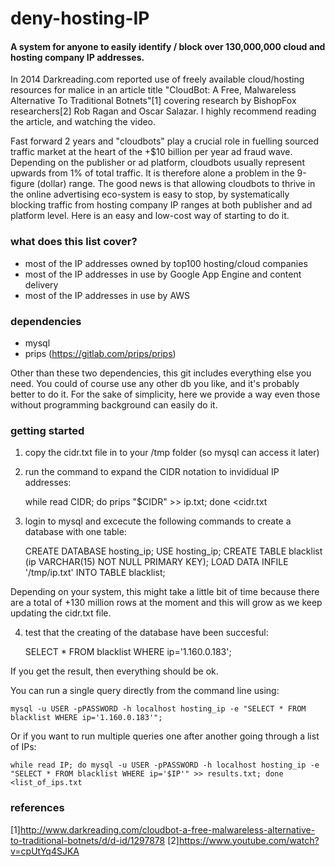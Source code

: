 # deny-hosting-IP
#### A system for anyone to easily identify / block over 130,000,000 cloud and hosting company IP addresses.

In 2014 Darkreading.com reported use of freely available cloud/hosting resources for malice in an article title "CloudBot: A Free, Malwareless Alternative To Traditional Botnets"[1] covering research by BishopFox researchers[2] Rob Ragan and Oscar Salazar. I highly recommend reading the article, and watching the video.  

Fast forward 2 years and "cloudbots" play a crucial role in fuelling sourced traffic market at the heart of the +$10 billion per year ad fraud wave. Depending on the publisher or ad platform, cloudbots usually represent upwards from 1% of total traffic. It is therefore alone a problem in the 9-figure (dollar) range. The good news is that allowing cloudbots to thrive in the online advertising eco-system is easy to stop, by systematically blocking traffic from hosting company IP ranges at both publisher and ad platform level. Here is an easy and low-cost way of starting to do it. 

### what does this list cover? 

- most of the IP addresses owned by top100 hosting/cloud companies 
- most of the IP addresses in use by Google App Engine and content delivery 
- most of the IP addresses in use by AWS

### dependencies 

- mysql 
- prips (https://gitlab.com/prips/prips)

Other than these two dependencies, this git includes everything else you need. You could of course use any other db you like, and it's probably better to do it. For the sake of simplicity, here we provide a way even those without programming background can easily do it. 

### getting started 

1) copy the cidr.txt file in to your /tmp folder (so mysql can access it later)
2) run the command to expand the CIDR notation to invididual IP addresses: 
    
    while read CIDR; do prips "$CIDR" >> ip.txt; done <cidr.txt

3) login to mysql and excecute the following commands to create a database with one table: 

    CREATE DATABASE hosting_ip;
    USE hosting_ip;
    CREATE TABLE blacklist (ip VARCHAR(15) NOT NULL PRIMARY KEY);
    LOAD DATA INFILE '/tmp/ip.txt' INTO TABLE blacklist;

Depending on your system, this might take a little bit of time because there are a total of +130 million rows at the moment and this will grow as we keep updating the cidr.txt file. 

4) test that the creating of the database have been succesful: 

   SELECT * FROM blacklist WHERE ip='1.160.0.183';
   
If you get the result, then everything should be ok. 

You can run a single query directly from the command line using: 

    mysql -u USER -pPASSWORD -h localhost hosting_ip -e "SELECT * FROM blacklist WHERE ip='1.160.0.183'";
    
Or if you want to run multiple queries one after another going through a list of IPs: 

    while read IP; do mysql -u USER -pPASSWORD -h localhost hosting_ip -e "SELECT * FROM blacklist WHERE ip='$IP'" >> results.txt; done <list_of_ips.txt

### references

[1]http://www.darkreading.com/cloudbot-a-free-malwareless-alternative-to-traditional-botnets/d/d-id/1297878
[2]https://www.youtube.com/watch?v=cpUtYq4SJKA
